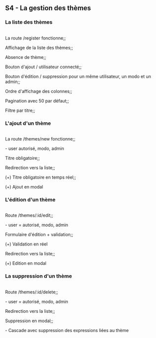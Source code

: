 ## S4 - La gestion des thèmes

### La liste des thèmes

|||
|-|-|
La route /register fonctionne;;

Affichage de la liste des thèmes;;

Absence de thème;;

Bouton d'ajout / utilisateur connecté;;

Bouton d'édition / suppression pour un même utilisateur, un modo et un admin;;

Ordre d'affichage des colonnes;;

Pagination avec 50 par défaut;;

Filtre par titre;;

### L'ajout d'un thème

|||
|-|-|
La route /themes/new fonctionne;;

\- user autorisé, modo, admin

Titre obligatoire;;

Redirection vers la liste;;

(+) Titre obligatoire en temps réel;;

(+) Ajout en modal

### L'édition d'un thème

|||
|-|-|
Route /themes/:id/edit;;

\- user = autorisé, modo, admin

Formulaire d'édition + validation;;

(+) Validation en réel

Redirection vers la liste;;

(+) Edition en modal

### La suppression d'un thème

|||
|-|-|
Route /themes/:id/delete;;

\- user = autorisé, modo, admin

Redirection vers la liste;;

Suppression en modal;;

\- Cascade avec suppression des expressions liées au thème